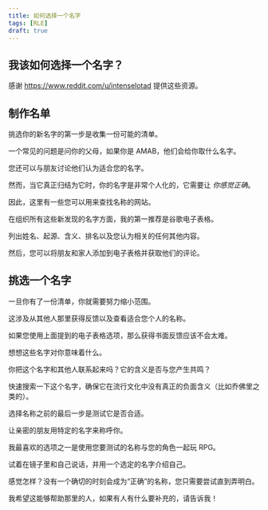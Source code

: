 ```yaml
---
title: 如何选择一个名字
tags: [RLE]
draft: true
---
```


## 我该如何选择一个名字？

感谢 <https://www.reddit.com/u/intenselotad> 提供这些资源。

## 制作名单

挑选你的新名字的第一步是收集一份可能的清单。

一个常见的问题是问你的父母，如果你是 AMAB，他们会给你取什么名字。

您还可以与朋友讨论他们认为适合您的名字。

然而，当它真正归结为它时，你的名字是非常个人化的，它需要让 _你感觉正确_。

因此，这里有一些您可以用来查找名称的网站。

在组织所有这些新发现的名字方面，我的第一推荐是谷歌电子表格。

列出姓名、起源、含义、排名以及您认为相关的任何其他内容。

然后，您可以将朋友和家人添加到电子表格并获取他们的评论。

## 挑选一个名字

一旦你有了一份清单，你就需要努力缩小范围。

这涉及从其他人那里获得反馈以及查看适合您个人的名称。

如果您使用上面提到的电子表格选项，那么获得书面反馈应该不会太难。

想想这些名字对你意味着什么。

你把这个名字和其他人联系起来吗？它的含义是否与您产生共鸣？

快速搜索一下这个名字，确保它在流行文化中没有真正的负面含义（比如乔佛里之类的）。

选择名称之前的最后一步是测试它是否合适。

让亲密的朋友用特定的名字来称呼你。

我最喜欢的选项之一是使用您要测试的名称与您的角色一起玩 RPG。

试着在镜子里和自己说话，并用一个选定的名字介绍自己。

感觉怎样？没有一个确切的时刻会成为“正确”的名称，您只需要尝试直到弄明白。

我希望这能够帮助那里的人，如果有人有什么要补充的，请告诉我！
